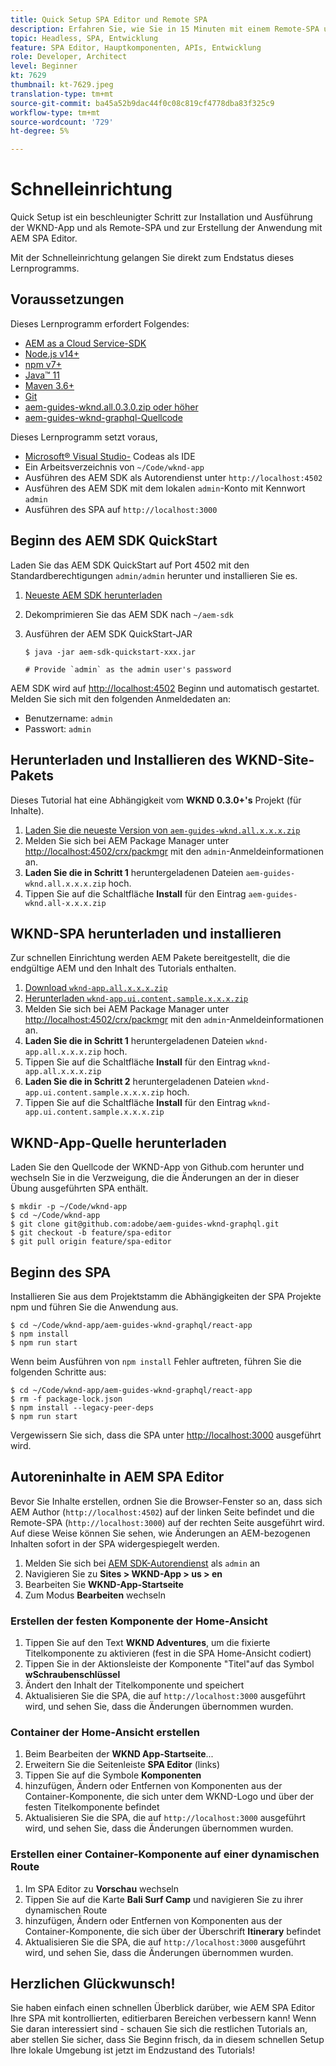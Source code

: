 ```yaml
---
title: Quick Setup SPA Editor und Remote SPA
description: Erfahren Sie, wie Sie in 15 Minuten mit einem Remote-SPA und AEM SPA Editor arbeiten können!
topic: Headless, SPA, Entwicklung
feature: SPA Editor, Hauptkomponenten, APIs, Entwicklung
role: Developer, Architect
level: Beginner
kt: 7629
thumbnail: kt-7629.jpeg
translation-type: tm+mt
source-git-commit: ba45a52b9dac44f0c08c819cf4778dba83f325c9
workflow-type: tm+mt
source-wordcount: '729'
ht-degree: 5%

---
```



# Schnelleinrichtung

Quick Setup ist ein beschleunigter Schritt zur Installation und Ausführung der WKND-App und als Remote-SPA und zur Erstellung der Anwendung mit AEM SPA Editor.

Mit der Schnelleinrichtung gelangen Sie direkt zum Endstatus dieses Lernprogramms.

## Voraussetzungen

Dieses Lernprogramm erfordert Folgendes:

+ [AEM as a Cloud Service-SDK](https://experienceleague.adobe.com/docs/experience-manager-learn/cloud-service/local-development-environment-set-up/aem-runtime.html?lang=en)
+ [Node.js v14+](https://nodejs.org/en/)
+ [npm v7+](https://www.npmjs.com/)
+ [Java™ 11](https://downloads.experiencecloud.adobe.com/content/software-distribution/en/general.html)
+ [Maven 3.6+](https://maven.apache.org/)
+ [Git](https://git-scm.com/downloads)
+ [aem-guides-wknd.all.0.3.0.zip oder höher](https://github.com/adobe/aem-guides-wknd/releases)
+ [aem-guides-wknd-graphql-Quellcode](https://github.com/adobe/aem-guides-wknd-graphql)

Dieses Lernprogramm setzt voraus,

+ [Microsoft® Visual Studio-](https://visualstudio.microsoft.com/) Codeas als IDE
+ Ein Arbeitsverzeichnis von `~/Code/wknd-app`
+ Ausführen des AEM SDK als Autorendienst unter `http://localhost:4502`
+ Ausführen des AEM SDK mit dem lokalen `admin`-Konto mit Kennwort `admin`
+ Ausführen des SPA auf `http://localhost:3000`

## Beginn des AEM SDK QuickStart

Laden Sie das AEM SDK QuickStart auf Port 4502 mit den Standardberechtigungen `admin/admin` herunter und installieren Sie es.

1. [Neueste AEM SDK herunterladen](https://experience.adobe.com/#/downloads/content/software-distribution/en/aemcloud.html?fulltext=AEM*+SDK*&amp;orderby=%40jcr%3Acontent%2Fjcr%3AlastModified&amp;orderby.sort=desc&amp;layout=list&amp;p.offset=0&amp;p.limit=1)
1. Dekomprimieren Sie das AEM SDK nach `~/aem-sdk`
1. Ausführen der AEM SDK QuickStart-JAR

   ```
   $ java -jar aem-sdk-quickstart-xxx.jar
   
   # Provide `admin` as the admin user's password
   ```

AEM SDK wird auf [http://localhost:4502](http://localhost:4502) Beginn und automatisch gestartet. Melden Sie sich mit den folgenden Anmeldedaten an:

+ Benutzername: `admin`
+ Passwort: `admin`

## Herunterladen und Installieren des WKND-Site-Pakets

Dieses Tutorial hat eine Abhängigkeit vom __WKND 0.3.0+&#39;s__ Projekt (für Inhalte).

1. [Laden Sie die neueste Version von  `aem-guides-wknd.all.x.x.x.zip`](https://github.com/adobe/aem-guides-wknd/releases)
1. Melden Sie sich bei AEM Package Manager unter [http://localhost:4502/crx/packmgr](http://localhost:4502/crx/packmgr) mit den `admin`-Anmeldeinformationen an.
1. __Laden Sie die in Schritt 1__ heruntergeladenen Dateien  `aem-guides-wknd.all.x.x.x.zip` hoch.
1. Tippen Sie auf die Schaltfläche __Install__ für den Eintrag `aem-guides-wknd.all-x.x.x.zip`

## WKND-SPA herunterladen und installieren

Zur schnellen Einrichtung werden AEM Pakete bereitgestellt, die die endgültige AEM und den Inhalt des Tutorials enthalten.

1. [Download `wknd-app.all.x.x.x.zip`](./assets/quick-setup/wknd-app.all-1.0.0-SNAPSHOT.zip)
1. [Herunterladen  `wknd-app.ui.content.sample.x.x.x.zip`](./assets/quick-setup/wknd-app.ui.content.sample-1.0.0.zip)
1. Melden Sie sich bei AEM Package Manager unter [http://localhost:4502/crx/packmgr](http://localhost:4502/crx/packmgr) mit den `admin`-Anmeldeinformationen an.
1. __Laden Sie die in Schritt 1__ heruntergeladenen Dateien  `wknd-app.all.x.x.x.zip` hoch.
1. Tippen Sie auf die Schaltfläche __Install__ für den Eintrag `wknd-app.all.x.x.x.zip`
1. __Laden Sie die in Schritt 2__ heruntergeladenen Dateien  `wknd-app.ui.content.sample.x.x.x.zip` hoch.
1. Tippen Sie auf die Schaltfläche __Install__ für den Eintrag `wknd-app.ui.content.sample.x.x.x.zip`

## WKND-App-Quelle herunterladen

Laden Sie den Quellcode der WKND-App von Github.com herunter und wechseln Sie in die Verzweigung, die die Änderungen an der in dieser Übung ausgeführten SPA enthält.

```
$ mkdir -p ~/Code/wknd-app
$ cd ~/Code/wknd-app
$ git clone git@github.com:adobe/aem-guides-wknd-graphql.git
$ git checkout -b feature/spa-editor
$ git pull origin feature/spa-editor
```

## Beginn des SPA

Installieren Sie aus dem Projektstamm die Abhängigkeiten der SPA Projekte npm und führen Sie die Anwendung aus.

```
$ cd ~/Code/wknd-app/aem-guides-wknd-graphql/react-app
$ npm install
$ npm run start
```

Wenn beim Ausführen von `npm install` Fehler auftreten, führen Sie die folgenden Schritte aus:

```
$ cd ~/Code/wknd-app/aem-guides-wknd-graphql/react-app
$ rm -f package-lock.json
$ npm install --legacy-peer-deps
$ npm run start
```

Vergewissern Sie sich, dass die SPA unter [http://localhost:3000](http://localhost:3000) ausgeführt wird.

## Autoreninhalte in AEM SPA Editor

Bevor Sie Inhalte erstellen, ordnen Sie die Browser-Fenster so an, dass sich AEM Author (`http://localhost:4502`) auf der linken Seite befindet und die Remote-SPA (`http://localhost:3000`) auf der rechten Seite ausgeführt wird. Auf diese Weise können Sie sehen, wie Änderungen an AEM-bezogenen Inhalten sofort in der SPA widergespiegelt werden.

1. Melden Sie sich bei [AEM SDK-Autorendienst](http://localhost:4502) als `admin` an
1. Navigieren Sie zu __Sites > WKND-App > us > en__
1. Bearbeiten Sie __WKND-App-Startseite__
1. Zum Modus __Bearbeiten__ wechseln

### Erstellen der festen Komponente der Home-Ansicht

1. Tippen Sie auf den Text __WKND Adventures__, um die fixierte Titelkomponente zu aktivieren (fest in die SPA Home-Ansicht codiert)
1. Tippen Sie in der Aktionsleiste der Komponente &quot;Titel&quot;auf das Symbol __wSchraubenschlüssel__
1. Ändert den Inhalt der Titelkomponente und speichert
1. Aktualisieren Sie die SPA, die auf `http://localhost:3000` ausgeführt wird, und sehen Sie, dass die Änderungen übernommen wurden.

### Container der Home-Ansicht erstellen

1. Beim Bearbeiten der __WKND App-Startseite__...
1. Erweitern Sie die Seitenleiste __SPA Editor__ (links)
1. Tippen Sie auf die Symbole __Komponenten__
1. hinzufügen, Ändern oder Entfernen von Komponenten aus der Container-Komponente, die sich unter dem WKND-Logo und über der festen Titelkomponente befindet
1. Aktualisieren Sie die SPA, die auf `http://localhost:3000` ausgeführt wird, und sehen Sie, dass die Änderungen übernommen wurden.

### Erstellen einer Container-Komponente auf einer dynamischen Route

1. Im SPA Editor zu __Vorschau__ wechseln
1. Tippen Sie auf die Karte __Bali Surf Camp__ und navigieren Sie zu ihrer dynamischen Route
1. hinzufügen, Ändern oder Entfernen von Komponenten aus der Container-Komponente, die sich über der Überschrift __Itinerary__ befindet
1. Aktualisieren Sie die SPA, die auf `http://localhost:3000` ausgeführt wird, und sehen Sie, dass die Änderungen übernommen wurden.

## Herzlichen Glückwunsch!

Sie haben einfach einen schnellen Überblick darüber, wie AEM SPA Editor Ihre SPA mit kontrollierten, editierbaren Bereichen verbessern kann! Wenn Sie daran interessiert sind - schauen Sie sich die restlichen Tutorials an, aber stellen Sie sicher, dass Sie Beginn frisch, da in diesem schnellen Setup Ihre lokale Umgebung ist jetzt im Endzustand des Tutorials!
